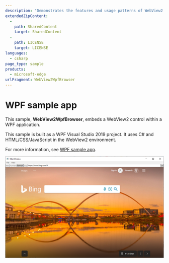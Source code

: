 ```yaml
---
description: "Demonstrates the features and usage patterns of WebView2 in WPF apps."
extendedZipContent:
  -
    path: SharedContent
    target: SharedContent
  -
    path: LICENSE
    target: LICENSE
languages:
  - csharp
page_type: sample
products:
  - microsoft-edge
urlFragment: WebView2WpfBrowser
---
```

# WPF sample app

<!-- only enough info to differentiate this sample vs the others; what is different about this sample compared to the sibling samples? -->
This sample, **WebView2WpfBrowser**, embeds a WebView2 control within a WPF application.

This sample is built as a WPF Visual Studio 2019 project.  It uses C# and HTML/CSS/JavaScript in the WebView2 environment.

For more information, see [WPF sample app](https://docs.microsoft.com/microsoft-edge/webview2/samples/webview2wpfbrowser).

![The WPF sample app running](screenshots/wpf-browser-screenshot.png)
